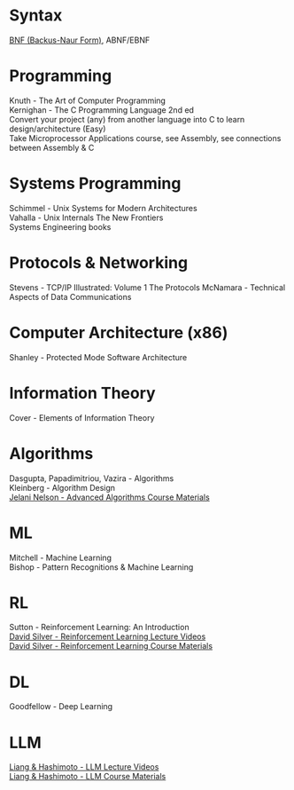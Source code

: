 # Syntax
[BNF (Backus-Naur Form)](https://en.wikipedia.org/wiki/Backus–Naur_form), ABNF/EBNF

# Programming
Knuth - The Art of Computer Programming<br>
Kernighan - The C Programming Language 2nd ed<br>
Convert your project (any) from another language into C to learn design/architecture (Easy)<br>
Take Microprocessor Applications course, see Assembly, see connections between Assembly & C <br>

# Systems Programming 
Schimmel - Unix Systems for Modern Architectures<br>
Vahalla - Unix Internals The New Frontiers<br>
Systems Engineering books<br>

# Protocols & Networking
Stevens - TCP/IP Illustrated: Volume 1 The Protocols
McNamara - Technical Aspects of Data Communications

# Computer Architecture (x86)
Shanley - Protected Mode Software Architecture

# Information Theory
Cover - Elements of Information Theory

# Algorithms
Dasgupta, Papadimitriou, Vazira - Algorithms<br>
Kleinberg - Algorithm Design<br>
[Jelani Nelson - Advanced Algorithms Course Materials](https://people.seas.harvard.edu/~cs224/fall14/lec.html)<br>

# ML
Mitchell - Machine Learning<br>
Bishop - Pattern Recognitions & Machine Learning<br>

# RL
Sutton - Reinforcement Learning: An Introduction<br>
[David Silver - Reinforcement Learning Lecture Videos](https://www.youtube.com/playlist?list=PLqYmG7hTraZDM-OYHWgPebj2MfCFzFObQ)<br>
[David Silver - Reinforcement Learning Course Materials](https://davidstarsilver.wordpress.com/teaching/)<br>

# DL
Goodfellow - Deep Learning

# LLM
[Liang & Hashimoto - LLM Lecture Videos](https://youtube.com/playlist?list=PLoROMvodv4rOY23Y0BoGoBGgQ1zmU_MT_&si=DA-PEKue0Uzsp1jN)<br>
[Liang & Hashimoto - LLM Course Materials](https://stanford-cs336.github.io/spring2024/index.html)<br>
